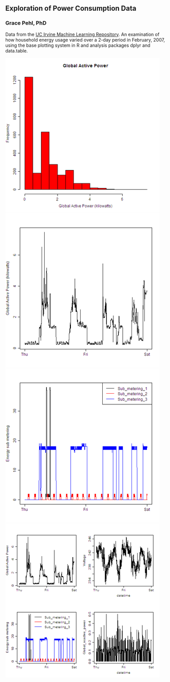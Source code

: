## Exploration of Power Consumption Data
### Grace Pehl, PhD

Data from the [UC Irvine Machine Learning Repository](http://archive.ics.uci.edu/ml/).  An examination of how household energy usage varied over a 2-day period in February, 2007, using the base plotting system in R and analysis packages dplyr and data.table.

![](plot1.png)
![](plot2.png)
![](plot3.png)
![](plot4.png)
